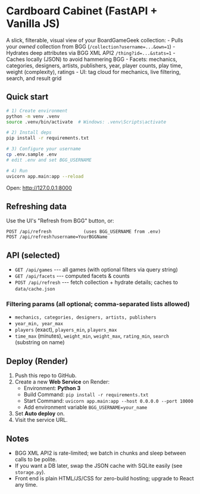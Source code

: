 # Cardboard Cabinet (FastAPI + Vanilla JS)

A slick, filterable, visual view of your BoardGameGeek collection: -
Pulls your *owned* collection from BGG
(`/collection?username=...&own=1`) - Hydrates deep attributes via BGG
XML API2 `/thing?id=...&stats=1` - Caches locally (JSON) to avoid
hammering BGG - Facets: mechanics, categories, designers, artists,
publishers, year, player counts, play time, weight (complexity),
ratings - UI: tag cloud for mechanics, live filtering, search, and
result grid

## Quick start

``` bash
# 1) Create environment
python -m venv .venv
source .venv/bin/activate  # Windows: .venv\Scripts\activate

# 2) Install deps
pip install -r requirements.txt

# 3) Configure your username
cp .env.sample .env
# edit .env and set BGG_USERNAME

# 4) Run
uvicorn app.main:app --reload
```

Open: http://127.0.0.1:8000

## Refreshing data

Use the UI's "Refresh from BGG" button, or:

    POST /api/refresh            (uses BGG_USERNAME from .env)
    POST /api/refresh?username=YourBGGName

## API (selected)

-   `GET /api/games` --- all games (with optional filters via query
    string)
-   `GET /api/facets` --- computed facets & counts
-   `POST /api/refresh` --- fetch collection + hydrate details; caches
    to `data/cache.json`

### Filtering params (all optional; comma-separated lists allowed)

-   `mechanics, categories, designers, artists, publishers`
-   `year_min, year_max`
-   `players` (exact), `players_min`, `players_max`
-   `time_max` (minutes), `weight_min`, `weight_max`, `rating_min`,
    `search` (substring on name)

## Deploy (Render)

1.  Push this repo to GitHub.
2.  Create a new **Web Service** on Render:
    -   Environment: **Python 3**
    -   Build Command: `pip install -r requirements.txt`
    -   Start Command:
        `uvicorn app.main:app --host 0.0.0.0 --port 10000`
    -   Add environment variable `BGG_USERNAME=your_name`
3.  Set **Auto deploy** on.
4.  Visit the service URL.

## Notes

-   BGG XML API2 is rate-limited; we batch in chunks and sleep between
    calls to be polite.
-   If you want a DB later, swap the JSON cache with SQLite easily (see
    `storage.py`).
-   Front end is plain HTML/JS/CSS for zero-build hosting; upgrade to
    React any time.
